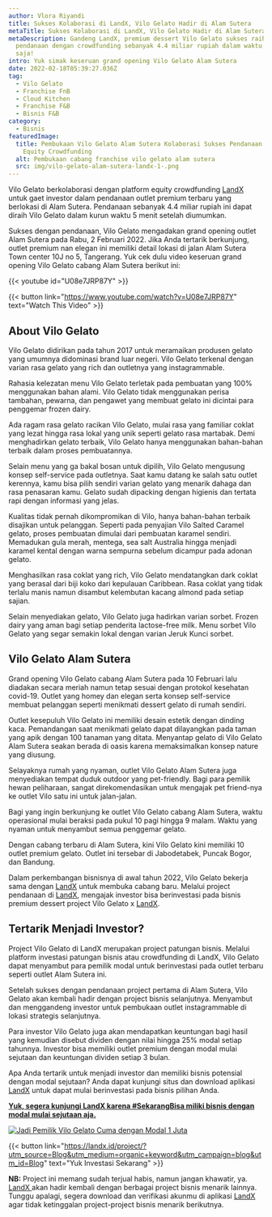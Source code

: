 ```yaml
---
author: Vlora Riyandi
title: Sukses Kolaborasi di LandX, Vilo Gelato Hadir di Alam Sutera
metaTitle: Sukses Kolaborasi di LandX, Vilo Gelato Hadir di Alam Sutera
metaDescription: Gandeng LandX, premium dessert Vilo Gelato sukses raih
  pendanaan dengan crowdfunding sebanyak 4.4 miliar rupiah dalam waktu 5 menit
  saja!
intro: Yuk simak keseruan grand opening Vilo Gelato Alam Sutera
date: 2022-02-18T05:39:27.036Z
tag:
  - Vilo Gelato
  - Franchise FnB
  - Cloud Kitchen
  - Franchise F&B
  - Bisnis F&B
category:
  - Bisnis
featuredImage:
  title: Pembukaan Vilo Gelato Alam Sutera Kolaborasi Sukses Pendanaan Lewat
    Equity Crowdfunding
  alt: Pembukaan cabang franchise vilo gelato alam sutera
  src: img/vilo-gelato-alam-sutera-landx-1-.png
---
```

Vilo Gelato berkolaborasi dengan platform equity crowdfunding [LandX](https://landx.id/) untuk gaet investor dalam pendanaan outlet premium terbaru yang berlokasi di Alam Sutera. Pendanaan sebanyak 4.4 miliar rupiah ini dapat diraih Vilo Gelato dalam kurun waktu 5 menit setelah diumumkan.

Sukses dengan pendanaan, Vilo Gelato mengadakan grand opening outlet Alam Sutera pada Rabu, 2 Februari 2022. Jika Anda tertarik berkunjung, outlet premium nan elegan ini memiliki detail lokasi di jalan Alam Sutera Town center 10J no 5, Tangerang. Yuk cek dulu video keseruan grand opening Vilo Gelato cabang Alam Sutera berikut ini:

{{< youtube id="U08e7JRP87Y" >}}

{{< button link="https://www.youtube.com/watch?v=U08e7JRP87Y" text="Watch This Video" >}}

## About Vilo Gelato

Vilo Gelato didirikan pada tahun 2017 untuk meramaikan produsen gelato yang umumnya didominasi brand luar negeri. Vilo Gelato terkenal dengan varian rasa gelato yang rich dan outletnya yang instagrammable.

Rahasia kelezatan menu Vilo Gelato terletak pada pembuatan yang 100% menggunakan bahan alami. Vilo Gelato tidak menggunakan perisa tambahan, pewarna, dan pengawet yang membuat gelato ini dicintai para penggemar frozen dairy.

Ada ragam rasa gelato racikan Vilo Gelato, mulai rasa yang familiar coklat yang lezat hingga rasa lokal yang unik seperti gelato rasa martabak. Demi menghadirkan gelato terbaik, Vilo Gelato hanya menggunakan bahan-bahan terbaik dalam proses pembuatannya.

Selain menu yang ga bakal bosan untuk dipilih, Vilo Gelato mengusung konsep self-service pada outletnya. Saat kamu datang ke salah satu outlet kerennya, kamu bisa pilih sendiri varian gelato yang menarik dahaga dan rasa penasaran kamu. Gelato sudah dipacking dengan higienis dan tertata rapi dengan informasi yang jelas.

Kualitas tidak pernah dikompromikan di Vilo, hanya bahan-bahan terbaik disajikan untuk pelanggan. Seperti pada penyajian Vilo Salted Caramel gelato, proses pembuatan dimulai dari pembuatan karamel sendiri. Memadukan gula merah, mentega, sea salt Australia hingga menjadi karamel kental dengan warna sempurna sebelum dicampur pada adonan gelato.

Menghasilkan rasa coklat yang rich, Vilo Gelato mendatangkan dark coklat yang berasal dari biji koko dari kepulauan Caribbean. Rasa coklat yang tidak terlalu manis namun disambut kelembutan kacang almond pada setiap sajian.

Selain menyediakan gelato, Vilo Gelato juga hadirkan varian sorbet. Frozen dairy yang aman bagi setiap penderita lactose-free milk. Menu sorbet Vilo Gelato yang segar semakin lokal dengan varian Jeruk Kunci sorbet.

## Vilo Gelato Alam Sutera

Grand opening Vilo Gelato cabang Alam Sutera pada 10 Februari lalu diadakan secara meriah namun tetap sesuai dengan protokol kesehatan covid-19. Outlet yang homey dan elegan serta konsep self-service membuat pelanggan seperti menikmati dessert gelato di rumah sendiri.

Outlet kesepuluh Vilo Gelato ini memiliki desain estetik dengan dinding kaca. Pemandangan saat menikmati gelato dapat dilayangkan pada taman yang apik dengan 100 tanaman yang ditata. Menyantap gelato di Vilo Gelato Alam Sutera seakan berada di oasis karena memaksimalkan konsep nature yang diusung.

Selayaknya rumah yang nyaman, outlet Vilo Gelato Alam Sutera juga menyediakan tempat duduk outdoor yang pet-friendly. Bagi para pemilik hewan peliharaan, sangat direkomendasikan untuk mengajak pet friend-nya ke outlet Vilo satu ini untuk jalan-jalan.

Bagi yang ingin berkunjung ke outlet Vilo Gelato cabang Alam Sutera, waktu operasional mulai beraksi pada pukul 10 pagi hingga 9 malam. Waktu yang nyaman untuk menyambut semua penggemar gelato.

Dengan cabang terbaru di Alam Sutera, kini Vilo Gelato kini memiliki 10 outlet premium gelato. Outlet ini tersebar di Jabodetabek, Puncak Bogor, dan Bandung.

Dalam perkembangan bisnisnya di awal tahun 2022, Vilo Gelato bekerja sama dengan [LandX](https://landx.id/) untuk membuka cabang baru. Melalui project pendanaan di [LandX](https://landx.id/project/?utm_source=Blog&utm_medium=organic+keyword&utm_campaign=blog&utm_id=Blog), mengajak investor bisa berinvestasi pada bisnis premium dessert project Vilo Gelato x [LandX](https://landx.id/project/?utm_source=Blog&utm_medium=organic+keyword&utm_campaign=blog&utm_id=Blog). 

## Tertarik Menjadi Investor?

Project Vilo Gelato di LandX merupakan project patungan bisnis. Melalui platform investasi patungan bisnis atau crowdfunding di LandX, Vilo Gelato dapat menyambut para pemilik modal untuk berinvestasi pada outlet terbaru seperti outlet Alam Sutera ini.

Setelah sukses dengan pendanaan project pertama di Alam Sutera, Vilo Gelato akan kembali hadir dengan project bisnis selanjutnya. Menyambut dan menggandeng investor untuk pembukaan outlet instagrammable di lokasi strategis selanjutnya.

Para investor Vilo Gelato juga akan mendapatkan keuntungan bagi hasil yang kemudian disebut dividen dengan nilai hingga 25% modal setiap tahunnya. Investor bisa memiliki outlet premium dengan modal mulai sejutaan dan keuntungan dividen setiap 3 bulan.

Apa Anda tertarik untuk menjadi investor dan memiliki bisnis potensial dengan modal sejutaan? Anda dapat kunjungi situs dan download aplikasi [LandX](https://landx.id/project/?utm_source=Blog&utm_medium=organic+keyword&utm_campaign=blog&utm_id=Blog) untuk dapat mulai berinvestasi pada bisnis pilihan Anda. 

**[Yuk, segera kunjungi LandX karena #SekarangBisa miliki bisnis dengan modal mulai sejutaan aja.](https://landx.id/project/?utm_source=Blog&utm_medium=organic+keyword&utm_campaign=blog&utm_id=Blog)**

[![Jadi Pemilik Vilo Gelato Cuma dengan Modal 1 Juta](https://media.discordapp.net/attachments/913743599844343808/939222534199582800/Jadi_pemilik_franchise_gelato_cuma_dengan_modal_1_juta.png)](https://landx.id/project/?utm_source=Blog&utm_medium=organic+keyword&utm_campaign=blog&utm_id=Blog)

{{< button link="https://landx.id/project/?utm_source=Blog&utm_medium=organic+keyword&utm_campaign=blog&utm_id=Blog" text="Yuk Investasi Sekarang" >}}

**NB:** Project ini memang sudah terjual habis, namun jangan khawatir, ya.[ LandX ](https://landx.id/project/?utm_source=Blog&utm_medium=organic+keyword&utm_campaign=blog&utm_id=Blog)akan hadir kembali dengan berbagai project bisnis menarik lainnya. Tunggu apalagi, segera download dan verifikasi akunmu di aplikasi [LandX](https://landx.id/project/?utm_source=Blog&utm_medium=organic+keyword&utm_campaign=blog&utm_id=Blog) agar tidak ketinggalan project-project bisnis menarik berikutnya.